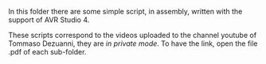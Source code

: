 In this folder there are some simple script, in assembly, written with the support of AVR Studio 4.

These scripts correspond to the videos uploaded to the channel youtube of Tommaso Dezuanni, they are *in
private mode*. To have the link, open the file .pdf of each sub-folder.

